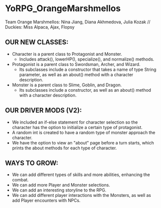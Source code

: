 # YoRPG_OrangeMarshmellos
Team Orange Marshmellos: Nina Jiang, Diana Akhmedova, Julia Kozak // Duckies: Miss Alpaca, Ajax, Flopsy

## OUR NEW CLASSES:
* Character is a parent class to Protagonist and Monster.
  - Includes attack(), lowerHP(), specialize(), and normalize() methods.
* Protagonist is a parent class to Swordsman, Archer, and Wizard.
  - Its subclasses include a constructor that takes a name of type String parameter, as well as an about() method with a character description.
* Monster is a parent class to Slime, Goblin, and Dragon.
  - Its subclasses include a constructor, as well as an about() method with a character description.

## OUR DRIVER MODS (V2):
* We included an if-else statement for character selection so the character has the option to initialize a certain type of protagonist.
* A random int is created to have a random type of monster approach the character.
* We have the option to view an "about" page before a turn starts, which prints the about methods for each type of character.

## WAYS TO GROW:
* We can add different types of skills and more abilities, enhancing the combat.
* We can add more Player and Monster selections.
* We can add an interesting storyline to the RPG.
* We can add different player interactions with the Monsters, as well as add Player encounters with NPCs.
